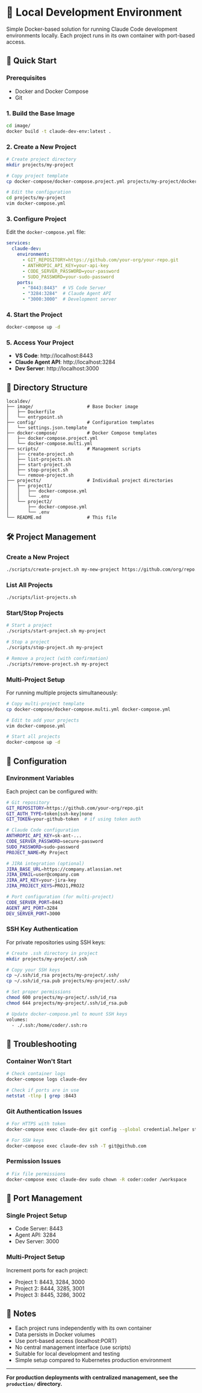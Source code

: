 # 🐳 Local Development Environment

Simple Docker-based solution for running Claude Code development environments locally. Each project runs in its own container with port-based access.

## 🚀 Quick Start

### Prerequisites
- Docker and Docker Compose
- Git

### 1. Build the Base Image

```bash
cd image/
docker build -t claude-dev-env:latest .
```

### 2. Create a New Project

```bash
# Create project directory
mkdir projects/my-project

# Copy project template
cp docker-compose/docker-compose.project.yml projects/my-project/docker-compose.yml

# Edit the configuration
cd projects/my-project
vim docker-compose.yml
```

### 3. Configure Project

Edit the `docker-compose.yml` file:

```yaml
services:
  claude-dev:
    environment:
      - GIT_REPOSITORY=https://github.com/your-org/your-repo.git
      - ANTHROPIC_API_KEY=your-api-key
      - CODE_SERVER_PASSWORD=your-password
      - SUDO_PASSWORD=your-sudo-password
    ports:
      - "8443:8443"  # VS Code Server
      - "3284:3284"  # Claude Agent API
      - "3000:3000"  # Development server
```

### 4. Start the Project

```bash
docker-compose up -d
```

### 5. Access Your Project

- **VS Code**: http://localhost:8443
- **Claude Agent API**: http://localhost:3284
- **Dev Server**: http://localhost:3000

## 📁 Directory Structure

```
localdev/
├── image/                    # Base Docker image
│   ├── Dockerfile
│   └── entrypoint.sh
├── config/                   # Configuration templates
│   └── settings.json.template
├── docker-compose/           # Docker Compose templates
│   ├── docker-compose.project.yml
│   └── docker-compose.multi.yml
├── scripts/                  # Management scripts
│   ├── create-project.sh
│   ├── list-projects.sh
│   ├── start-project.sh
│   ├── stop-project.sh
│   └── remove-project.sh
├── projects/                 # Individual project directories
│   ├── project1/
│   │   ├── docker-compose.yml
│   │   └── .env
│   └── project2/
│       ├── docker-compose.yml
│       └── .env
└── README.md                 # This file
```

## 🛠️ Project Management

### Create a New Project

```bash
./scripts/create-project.sh my-new-project https://github.com/org/repo.git
```

### List All Projects

```bash
./scripts/list-projects.sh
```

### Start/Stop Projects

```bash
# Start a project
./scripts/start-project.sh my-project

# Stop a project
./scripts/stop-project.sh my-project

# Remove a project (with confirmation)
./scripts/remove-project.sh my-project
```

### Multi-Project Setup

For running multiple projects simultaneously:

```bash
# Copy multi-project template
cp docker-compose/docker-compose.multi.yml docker-compose.yml

# Edit to add your projects
vim docker-compose.yml

# Start all projects
docker-compose up -d
```

## 🔧 Configuration

### Environment Variables

Each project can be configured with:

```bash
# Git repository
GIT_REPOSITORY=https://github.com/your-org/repo.git
GIT_AUTH_TYPE=token|ssh-key|none
GIT_TOKEN=your-github-token  # if using token auth

# Claude Code configuration
ANTHROPIC_API_KEY=sk-ant-...
CODE_SERVER_PASSWORD=secure-password
SUDO_PASSWORD=sudo-password
PROJECT_NAME=My Project

# JIRA integration (optional)
JIRA_BASE_URL=https://company.atlassian.net
JIRA_EMAIL=user@company.com
JIRA_API_KEY=your-jira-key
JIRA_PROJECT_KEYS=PROJ1,PROJ2

# Port configuration (for multi-project)
CODE_SERVER_PORT=8443
AGENT_API_PORT=3284
DEV_SERVER_PORT=3000
```

### SSH Key Authentication

For private repositories using SSH keys:

```bash
# Create .ssh directory in project
mkdir projects/my-project/.ssh

# Copy your SSH keys
cp ~/.ssh/id_rsa projects/my-project/.ssh/
cp ~/.ssh/id_rsa.pub projects/my-project/.ssh/

# Set proper permissions
chmod 600 projects/my-project/.ssh/id_rsa
chmod 644 projects/my-project/.ssh/id_rsa.pub

# Update docker-compose.yml to mount SSH keys
volumes:
  - ./.ssh:/home/coder/.ssh:ro
```

## 🚨 Troubleshooting

### Container Won't Start

```bash
# Check container logs
docker-compose logs claude-dev

# Check if ports are in use
netstat -tlnp | grep :8443
```

### Git Authentication Issues

```bash
# For HTTPS with token
docker-compose exec claude-dev git config --global credential.helper store

# For SSH keys
docker-compose exec claude-dev ssh -T git@github.com
```

### Permission Issues

```bash
# Fix file permissions
docker-compose exec claude-dev sudo chown -R coder:coder /workspace
```

## 🔄 Port Management

### Single Project Setup
- Code Server: 8443
- Agent API: 3284  
- Dev Server: 3000

### Multi-Project Setup
Increment ports for each project:
- Project 1: 8443, 3284, 3000
- Project 2: 8444, 3285, 3001
- Project 3: 8445, 3286, 3002

## 📝 Notes

- Each project runs independently with its own container
- Data persists in Docker volumes
- Use port-based access (localhost:PORT)
- No central management interface (use scripts)
- Suitable for local development and testing
- Simple setup compared to Kubernetes production environment

---

**For production deployments with centralized management, see the `production/` directory.**